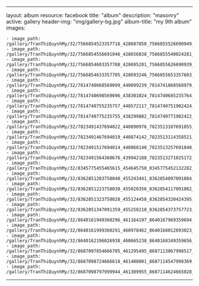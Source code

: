 
---
layout: album
resource: facebook
title: "album"
description: "masonry"
active: gallery
header-img: "img/gallery-bg.jpg"
album-title: "my 9th album"
images:
    
    - image_path: /gallery/TranThiQuynhMy/32/7566854523357716_428687850_7566855526690949_3427799440179632001_n.jpg
    - image_path: /gallery/TranThiQuynhMy/32/7566854556691046_428656838_7566855540024281_4360014472390707328_n.jpg
    - image_path: /gallery/TranThiQuynhMy/32/7566854603357708_428695201_7566855626690939_5898032263823258122_n.jpg
    - image_path: /gallery/TranThiQuynhMy/32/7566854633357705_428693246_7566855653357603_8818486726560928688_n.jpg
    - image_path: /gallery/TranThiQuynhMy/32/7814740668569099_440899239_7814741868568979_2303749743879790174_n.jpg
    - image_path: /gallery/TranThiQuynhMy/32/7814740698569096_438301024_7814740685235764_1142791100382058534_n.jpg
    - image_path: /gallery/TranThiQuynhMy/32/7814740755235757_440572117_7814740751902424_6098569662103445867_n.jpg
    - image_path: /gallery/TranThiQuynhMy/32/7814740775235755_438299882_7814740771902422_3835272206602161035_n.jpg
    - image_path: /gallery/TranThiQuynhMy/32/7823491437694022_440890976_7823513107691855_5398119842243865970_n.jpg
    - image_path: /gallery/TranThiQuynhMy/32/7823491467694019_440874142_7823513114358521_8543601637923720657_n.jpg
    - image_path: /gallery/TranThiQuynhMy/32/7823491517694014_440868140_7823513257691840_2470923617003359352_n.jpg
    - image_path: /gallery/TranThiQuynhMy/32/7823491564360676_439942188_7823513271025172_1320013824990064205_n.jpg
    - image_path: /gallery/TranThiQuynhMy/32/8345775455465615_454645750_8345775452132282_237429933605410619_n.jpg
    - image_path: /gallery/TranThiQuynhMy/32/8362851203758040_455243441_8362854097091084_7017022044601827832_n.jpg
    - image_path: /gallery/TranThiQuynhMy/32/8362851223758038_455020356_8362854117091082_7916923841992218698_n.jpg
    - image_path: /gallery/TranThiQuynhMy/32/8362851323758028_455124458_8362854320424395_240805539152369704_n.jpg
    - image_path: /gallery/TranThiQuynhMy/32/8362851347091359_455258210_8362854373757723_1883638688721810531_n.jpg
    - image_path: /gallery/TranThiQuynhMy/32/8640161949360296_461164197_8640167969359694_6275064299217770473_n.jpg
    - image_path: /gallery/TranThiQuynhMy/32/8640161999360291_460978462_8640168012693023_2693762619870793338_n.jpg
    - image_path: /gallery/TranThiQuynhMy/32/8640162196026938_460665238_8640168349359656_1965674642221337877_n.jpg
    - image_path: /gallery/TranThiQuynhMy/32/8687097854666705_461295495_8687113067998517_7142340515484517973_n.jpg
    - image_path: /gallery/TranThiQuynhMy/32/8687098724666618_461408001_8687114547998369_7104287486915044398_n.jpg
    - image_path: /gallery/TranThiQuynhMy/32/8687098797999944_461309955_8687114624665028_1148253931003773919_n.jpg
---